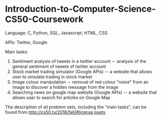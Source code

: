 # Introduction-to-Computer-Science-CS50-Coursework

Language:
C, Python, SQL, Javascript, HTML, CSS

APIs:
Twitter, Google

Main tasks:
1. Sentiment analysis of tweets in a twitter account -- analysis of the general sentiment of tweets of twitter account
2. Stock market trading simulator (Google APIs) -- a website that allows user to simulate trading in stock market
3. Image colour manipulation -- removal of red colour "noise" from an image to discover a hidden message from the image
4. Searching news on google map website (Google APIs) -- a website that allows user to search for articles on Google Map


The description of all problem sets, including the "main tasks", can be found from http://cs50.tv/2016/fall/#license,psets
